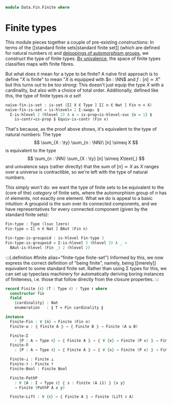<!--
```agda
open import 1Lab.Prelude

open import Algebra.Group.Homotopy.BAut

open import Data.Fin.Properties
open import Data.Fin.Closure
open import Data.Fin.Base
open import Data.Dec
open import Data.Nat
open import Data.Sum

open import Meta.Bind
```
-->

```agda
module Data.Fin.Finite where
```

# Finite types

This module pieces together a couple of pre-existing constructions: In
terms of the [[standard finite sets|standard finite set]] (which are
defined for natural numbers $n$) and [deloopings of automorphism
groups], we construct the type of finite types. [By univalence], the
space of finite types classifies maps with finite fibres.

[deloopings of automorphism groups]: Algebra.Group.Homotopy.BAut.html
[By univalence]: 1Lab.Univalence.html#object-classifiers

But what does it mean for a type to be finite? A naïve first approach is
to define "$X$ is finite" to mean "$X$ is equipped with $n : \NN$ and $f
: [n] \simeq X$" but this turns out to be _too strong_: This doesn't
just equip the type $X$ with a cardinality, but also with a choice of
total order. Additionally, defined like this, the type of finite types
_is a set_!

```agda
naïve-fin-is-set : is-set (Σ[ X ∈ Type ] Σ[ n ∈ Nat ] Fin n ≃ X)
naïve-fin-is-set = is-hlevel≃ 2 Σ-swap₂ $
  Σ-is-hlevel 2 (hlevel 2) λ x → is-prop→is-hlevel-suc {n = 1} $
    is-contr→is-prop $ Equiv-is-contr (Fin x)
```

That's because, as the proof above shows, it's equivalent to the type of
natural numbers: The type
$$
\sum_{X : \ty} \sum_{n : \NN}\ [n] \simeq X
$$
is equivalent to the type
$$
\sum_{n : \NN} \sum_{X : \ty} [n] \simeq X\text{,}
$$
and univalence says (rather directly) that the sum of $[n] \simeq X$ as
$X$ ranges over a universe is contractible, so we're left with the type
of natural numbers.

This simply won't do: we want the type of finite sets to be equivalent
to the (core of the) _category_ of finite sets, where the automorphism
group of $n$ has $n!$ elements, not exactly one element. What we do is
appeal to a basic intuition: A groupoid is the sum over its connected
components, and we have representatives for every connected component
(given by the standard finite sets):

```agda
Fin-type : Type (lsuc lzero)
Fin-type = Σ[ n ∈ Nat ] BAut (Fin n)

Fin-type-is-groupoid : is-hlevel Fin-type 3
Fin-type-is-groupoid = Σ-is-hlevel 3 (hlevel 3) λ _ →
  BAut-is-hlevel (Fin _) 2 (hlevel 2)
```

:::{.definition #finite alias="finite-type finite-set"}
Informed by this, we now express the correct definition of "being
finite", namely, being [[merely]] equivalent to some standard finite
set.  Rather than using Σ types for this, we can set up typeclass
machinery for automatically deriving boring instances of finiteness,
i.e. those that follow directly from the closure properties.
:::

```agda
record Finite {ℓ} (T : Type ℓ) : Type ℓ where
  constructor fin
  field
    {cardinality} : Nat
    enumeration   : ∥ T ≃ Fin cardinality ∥
```

<!--
```agda
  Finite→is-set : is-set T
  Finite→is-set =
    ∥-∥-rec (is-hlevel-is-prop 2) (λ e → is-hlevel≃ 2 e (hlevel 2)) enumeration

  instance
    Finite→H-Level : H-Level T 2
    Finite→H-Level = basic-instance 2 Finite→is-set

open Finite ⦃ ... ⦄ using (cardinality; enumeration) public
open Finite using (Finite→is-set) public

instance
  H-Level-Finite : ∀ {ℓ} {A : Type ℓ} {n : Nat} → H-Level (Finite A) (suc n)
  H-Level-Finite = prop-instance {T = Finite _} λ where
    x y i .Finite.cardinality → ∥-∥-proj
      ⦇ Fin-injective (⦇ ⦇ x .enumeration e⁻¹ ⦈ ∙e y .enumeration ⦈) ⦈
      i
    x y i .Finite.enumeration → is-prop→pathp
      {B = λ i → ∥ _ ≃ Fin (∥-∥-proj ⦇ Fin-injective (⦇ ⦇ x .enumeration e⁻¹ ⦈ ∙e y .enumeration ⦈) ⦈ i) ∥}
      (λ _ → squash)
      (x .enumeration) (y .enumeration) i

Finite→Discrete : ∀ {ℓ} {A : Type ℓ} → ⦃ Finite A ⦄ → Discrete A
Finite→Discrete {A = A} ⦃ f ⦄ x y = ∥-∥-rec! go (f .enumeration) where
  open Finite f using (Finite→H-Level)
  go : A ≃ Fin (f .cardinality) → Dec (x ≡ y)
  go e with Discrete-Fin (Equiv.to e x) (Equiv.to e y)
  ... | yes p = yes (Equiv.injective e p)
  ... | no ¬p = no λ p → ¬p (ap (e .fst) p)

Dec→Finite : ∀ {ℓ} {A : Type ℓ} → is-prop A → Dec A → Finite A
Dec→Finite ap d with d
... | yes p = fin (inc (is-contr→≃ (is-prop∙→is-contr ap p) Finite-one-is-contr))
... | no ¬p = fin (inc (is-empty→≃⊥ ¬p ∙e Finite-zero-is-initial e⁻¹))

Discrete→Finite≡ : ∀ {ℓ} {A : Type ℓ} → Discrete A → {x y : A} → Finite (x ≡ y)
Discrete→Finite≡ d = Dec→Finite (Discrete→is-set d _ _) (d _ _)

Finite-choice
  : ∀ {ℓ ℓ′} {A : Type ℓ} {B : A → Type ℓ′}
  → ⦃ Finite A ⦄
  → (∀ x → ∥ B x ∥) → ∥ (∀ x → B x) ∥
Finite-choice {B = B} ⦃ fin {sz} e ⦄ k = do
  e ← e
  choose ← finite-choice sz λ x → k (equiv→inverse (e .snd) x)
  pure $ λ x → subst B (equiv→unit (e .snd) x) (choose (e .fst x))

Finite-≃ : ∀ {ℓ ℓ′} {A : Type ℓ} {B : Type ℓ′} → ⦃ Finite A ⦄ → A ≃ B → Finite B
Finite-≃ ⦃ fin {n} e ⦄ e′ = fin (∥-∥-map (e′ e⁻¹ ∙e_) e)

private variable
  ℓ : Level
  A B : Type ℓ
  P Q : A → Type ℓ
```
-->

```agda
instance
  Finite-Fin : ∀ {n} → Finite (Fin n)
  Finite-⊎ : ⦃ Finite A ⦄ → ⦃ Finite B ⦄ → Finite (A ⊎ B)

  Finite-Σ
    : {P : A → Type ℓ} → ⦃ Finite A ⦄ → ⦃ ∀ {x} → Finite (P x) ⦄ → Finite (Σ A P)
  Finite-Π
    : {P : A → Type ℓ} → ⦃ Finite A ⦄ → ⦃ ∀ {x} → Finite (P x) ⦄ → Finite (∀ x → P x)

  Finite-⊥ : Finite ⊥
  Finite-⊤ : Finite ⊤
  Finite-Bool : Finite Bool

  Finite-PathP
    : ∀ {A : I → Type ℓ} ⦃ s : Finite (A i1) ⦄ {x y}
    → Finite (PathP A x y)

  Finite-Lift : ∀ {ℓ} → ⦃ Finite A ⦄ → Finite (Lift ℓ A)
```

<!--
```agda
private
  finite-pi-fin
    : ∀ {ℓ′} n {B : Fin n → Type ℓ′}
    → (∀ x → Finite (B x))
    → Finite ((x : Fin n) → B x)
  finite-pi-fin zero fam = fin {cardinality = 1} $ pure $ Iso→Equiv λ where
    .fst x → fzero
    .snd .is-iso.inv x ()
    .snd .is-iso.rinv fzero → refl
    .snd .is-iso.linv x → funext λ { () }

  finite-pi-fin (suc sz) {B} fam = ∥-∥-proj $ do
    e ← finite-choice (suc sz) λ x → fam x .enumeration
    let rest = finite-pi-fin sz (λ x → fam (fsuc x))
    cont ← rest .Finite.enumeration
    let
      work = Fin-suc-universal {n = sz} {A = B}
        ∙e Σ-ap (e fzero) (λ x → cont)
        ∙e Finite-sum λ _ → rest .Finite.cardinality
    pure $ fin $ pure work

Finite-Fin = fin (inc (_ , id-equiv))

Finite-⊎ {A = A} {B = B} = fin $ do
  aeq ← enumeration {T = A}
  beq ← enumeration {T = B}
  pure (⊎-ap aeq beq ∙e Finite-coproduct)

Finite-Π {A = A} {P = P} ⦃ fin {sz} en ⦄ ⦃ fam ⦄ = ∥-∥-proj $ do
  eqv ← en
  let count = finite-pi-fin sz λ x → fam {equiv→inverse (eqv .snd) x}
  eqv′ ← count .Finite.enumeration
  pure $ fin $ pure $ Π-dom≃ (eqv e⁻¹) ∙e eqv′

Finite-Σ {A = A} {P = P} ⦃ afin ⦄ ⦃ fam ⦄ = ∥-∥-proj $ do
  aeq ← afin .Finite.enumeration
  let
    module aeq = Equiv aeq
    bc : (x : Fin (afin .Finite.cardinality)) → Nat
    bc x = fam {aeq.from x} .Finite.cardinality

    fs : (Σ _ λ x → Fin (bc x)) ≃ Fin (sum (afin .Finite.cardinality) bc)
    fs = Finite-sum bc
    work = do
      t ← Finite-choice λ x → fam {x} .Finite.enumeration
      pure $ Σ-ap aeq λ x → t x
          ∙e (_ , cast-is-equiv (ap (λ e → fam {e} .cardinality)
                    (sym (aeq.η x))))
  pure $ fin ⦇ work ∙e pure fs ⦈

Finite-⊥ = fin (inc (Finite-zero-is-initial e⁻¹))
Finite-⊤ = fin (inc (is-contr→≃⊤ Finite-one-is-contr e⁻¹))
Finite-Bool = fin (inc (Iso→Equiv enum)) where
  enum : Iso Bool (Fin 2)
  enum .fst false = 0
  enum .fst true = 1
  enum .snd .is-iso.inv fzero = false
  enum .snd .is-iso.inv (fsuc fzero) = true
  enum .snd .is-iso.rinv fzero = refl
  enum .snd .is-iso.rinv (fsuc fzero) = refl
  enum .snd .is-iso.linv true = refl
  enum .snd .is-iso.linv false = refl

Finite-PathP = subst Finite (sym (PathP≡Path _ _ _)) (Discrete→Finite≡ Finite→Discrete)

Finite-Lift = Finite-≃ (Lift-≃ e⁻¹)
```
-->
